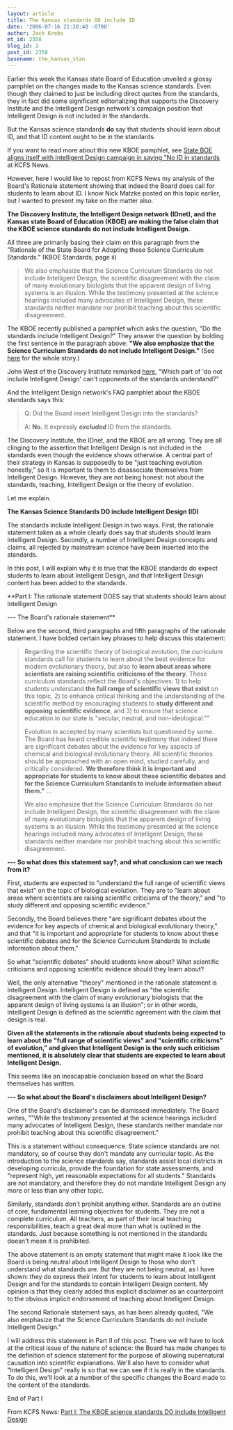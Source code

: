 ```yaml
---
layout: article
title: The Kansas standards DO include ID
date: '2006-07-16 21:28:40 -0700'
author: Jack Krebs
mt_id: 2358
blog_id: 2
post_id: 2358
basename: the_kansas_stan
---
```

Earlier this week the Kansas state Board of Education unveiled a glossy pamphlet on the changes made to the Kansas science standards.  Even though they claimed to just be including direct quotes from the standards, they in fact did some significant editorializing that supports the Discovery Institute and the Intelligent Design network's campaign position that Intelligent Design is not included in the standards.

But the Kansas science standards **do** say that students should learn about ID, and that ID content ought to be in the standards.

If you want to read more about this new KBOE pamphlet, see [State BOE aligns itself with Intelligent Design campaign in saying "No ID in standards](http://www.kcfs.org/kcfsnews/?p=136) at KCFS News.

However, here I would like to repost from KCFS News my analysis of the Board's Rationale statement showing that indeed the Board does call for students to learn about ID.  I know Nick Matzke posted on this topic earlier, but I wanted to present my take on the matter also. 

**The Discovery Institute, the Intelligent Design network (IDnet), and the Kansas state Board of Education (KBOE) are making the false claim that the KBOE science standards do not include Intelligent Design.**

All three are primarily basing their claim on this paragraph from the "Rationale of the State Board for Adopting these Science Curriculum Standards." (KBOE Standards, page ii)

> We also emphasize that the Science Curriculum Standards do not include Intelligent Design, the scientific disagreement with the claim of many evolutionary biologists that the apparent design of living systems is an illusion.  While the testimony presented at the science hearings included many advocates of Intelligent Design, these standards neither mandate nor prohibit teaching about this scientific disagreement.

The KBOE recently published a pamphlet which asks the question, "Do the standards include Intelligent Design?" They answer the question by bolding the first sentence in the paragraph above: **"We also emphasize that the Science Curriculum Standards do not include Intelligent Design."**  (See [here](http://www.kcfs.org/kcfsnews/wp-admin/post.php?action=edit&amp;post=141) for the whole story.)

John West of the Discovery Institute remarked [here,](http://www.evolutionnews.org/2006/07/stand_up_for_science_stand_up_1.html) "Which part of 'do not include Intelligent Design' can't opponents of the standards understand?"

And the Intelligent Design network's FAQ pamphlet about the KBOE standards says this:

> Q: Did the Board insert Intelligent Design into the standards?
> 
> A:  **No.**  It expressly **_excluded_** ID from the standards.

The Discovery Institute, the IDnet, and the KBOE are all wrong.  They are all clinging to the assertion that Intelligent Design is not included in the standards even though the evidence shows otherwise.  A central part of their strategy in Kansas is supposedly to be "just teaching evolution honestly," so it is important to them to disassociate themselves from Intelligent Design.  However, they are not being honest: not about the standards, teaching, Intelligent Design or the theory of evolution.

Let me explain.

**The Kansas Science Standards DO include Intelligent Design (ID)**

The standards include Intelligent Design in two ways.  First, the rationale statement taken as a whole clearly does say that students should learn Intelligent Design.  Secondly, a number of Intelligent Design concepts and claims, all rejected by mainstream science have been inserted into the standards. 

In this post, I will explain why it is true that the KBOE standards do expect students to learn about Intelligent Design, and that Intelligent Design content has been added to the standards.

**Part I: The rationale statement DOES say that students should learn about Intelligent Design

--- The Board's rationale statement**

Below are the second, third paragraphs and fifth paragraphs of the rationale statement.  I have bolded certain key phrases to help discuss this statement:

> Regarding the scientific theory of biological evolution, the curriculum standards call for students to learn about the best evidence for modern evolutionary theory, but also to **learn about areas where scientists are raising scientific criticisms of the theory.** These curriculum standards reflect the Board's objectives: 1) to help students understand **the full range of scientific views that exist** on this topic, 2) to enhance critical thinking and the understanding of the scientific method by encouraging students to **study different and opposing scientific evidence**, and 3) to ensure that science education in our state is "secular, neutral, and non-ideological."" 
> 
> Evolution in accepted by many scientists but questioned by some.  The Board has heard credible scientific testimony that indeed there are significant debates about the evidence for key aspects of chemical and biological evolutionary theory.  All scientific theories should be approached with an open mind, studied carefully, and critically considered.  **We therefore think it is important and appropriate for students to know about these scientific debates and for the Science Curriculum Standards to include information about them."** ...
> 
> We also emphasize that the Science Curriculum Standards do not include Intelligent Design, the scientific disagreement with the claim of many evolutionary biologists that the apparent design of living systems is an illusion.  While the testimony presented at the science hearings included many advocates of Intelligent Design, these standards neither mandate nor prohibit teaching about this scientific disagreement.

**--- So what does this statement say?, and what conclusion can we reach from it?**

First, students are expected to "understand the full range of scientific views that exist" on the topic of biological evolution.  They are to "learn about areas where scientists are raising scientific criticisms of the theory," and "to study different and opposing scientific evidence."

Secondly, the Board believes there "are significant debates about the evidence for key aspects of chemical and biological evolutionary theory," and that "it is important and appropriate for students to know about these scientific debates and for the Science Curriculum Standards to include information about them."

So what "scientific debates" should students know about?  What scientific criticisms and opposing scientific evidence should they learn about?

Well, the only alternative "theory" mentioned in the rationale statement is Intelligent Design.  Intelligent Design is defined as "the scientific disagreement with the claim of many evolutionary biologists that the apparent design of living systems is an illusion"; or in other words, Intelligent Design is defined as the scientific agreement with the claim that design is real.

**Given all the statements in the rationale about students being expected to learn about the "full range of scientific views" and "scientific criticisms" of evolution," and given that Intelligent Design is the only such criticism mentioned, it is absolutely clear that students are expected to learn about Intelligent Design.**

This seems like an inescapable conclusion based on what the Board themselves has written.

**--- So what about the Board's disclaimers about Intelligent Design?**

One of the Board's disclaimer's can be dismissed immediately.  The Board writes, ""While the testimony presented at the science hearings included many advocates of Intelligent Design, these standards neither mandate nor prohibit teaching about this scientific disagreement."

This is a statement without consequence.  State science standards are not mandatory, so of course they don't mandate any curricular topic.  As the introduction to the science standards say, standards assist local districts in developing curricula, provide the foundation for state assessments, and "represent high, yet reasonable expectations for all students."  Standards are not mandatory, and therefore they do not mandate Intelligent Design any more or less than any other topic.

Similarly, standards don't prohibit anything either.  Standards are an outline of core, fundamental learning objectives for students.  They are not a complete curriculum.  All teachers, as part of their local teaching responsibilities, teach a great deal more than what is outlined in the standards.  Just because something is not mentioned in the standards doesn't mean it is prohibited.

The above statement is an empty statement that might make it look like the Board is being neutral about Intelligent Design to those who don't understand what standards are.  But they are not being neutral, as I have shown: they do express their intent for students to learn about Intelligent Design and for the standards to contain Intelligent Design content.  My opinion is that they clearly added this explicit disclaimer as an counterpoint to the obvious implicit endorsement of teaching about Intelligent Design.

The second Rationale statement says, as has been already quoted, "We also emphasize that the Science Curriculum Standards do not include Intelligent Design."  

I will address this statement in Part II of this post.  There we will have to look at the critical issue of the nature of science: the Board has made changes to the definition of science statement for the purpose of allowing supernatural causation into scientific explanations.  We'll also have to consider what "Intelligent Design" really is so that we can see if it is really in the standards.  To do this, we'll look at a number of the specific changes the Board made to the content of the standards.

End of Part I

From KCFS News: [Part I: The KBOE science standards DO include Intelligent Design](http://www.kcfs.org/kcfsnews/?p=142)
